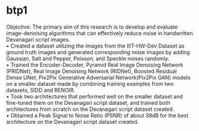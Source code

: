 # btp1
Objective: The primary aim of this research is to develop and evaluate image-denoising algorithms that can effectively reduce noise in handwritten Devanagari script images.  
• Created a dataset utilizing the images from the IIIT-HW-Dev Dataset as ground truth images and generated corresponding noise images by adding Gaussian, Salt and Pepper, Poisson, and Speckle noises randomly.  
• Trained the Encoder-Decoder, Pyramid Real Image Denoising Network (PRIDNet), Real Image Denoising Network (RIDNet), Boosted Residual Dense UNet, Pix2Pix Generative Adversarial Network(Pix2Pix GAN) models on a smaller dataset made by combining training examples from two datasets, SIDD and RENOIR.  
• Took two architectures that performed well on the smaller dataset and fine-tuned them on the Devanagari script dataset, and trained both architectures from scratch on the Devanagari script dataset created.  
• Obtained a Peak Signal to Noise Ratio (PSNR) of about 38dB for the best architecture on the Devanagari script dataset created.
